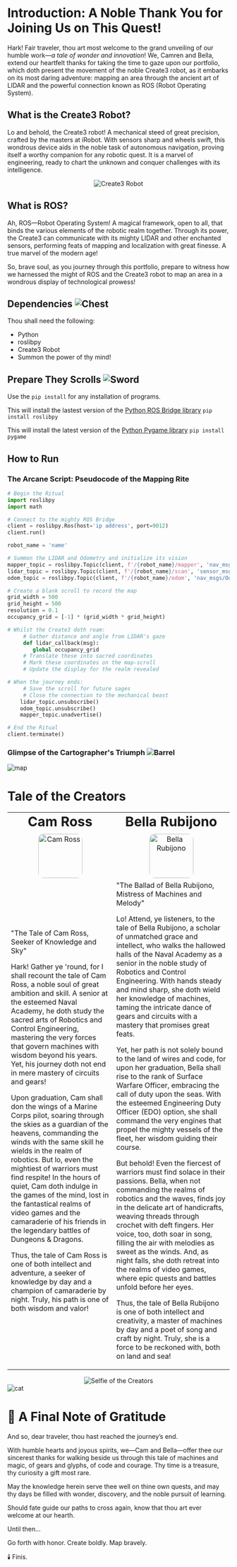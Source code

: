 # Introduction: A Noble Thank You for Joining Us on This Quest!

Hark! Fair traveler, thou art most welcome to the grand unveiling of our humble work—*a tale of wonder and innovation*! We, Camren and Bella, extend our heartfelt thanks for taking the time to gaze upon our portfolio, which doth present the movement of the noble Create3 robot, as it embarks on its most daring adventure: mapping an area through the ancient art of LIDAR and the powerful connection known as ROS (Robot Operating System).

## What is the Create3 Robot?
Lo and behold, the Create3 robot! A mechanical steed of great precision, crafted by the masters at iRobot. With sensors sharp and wheels swift, this wondrous device aids in the noble task of autonomous navigation, proving itself a worthy companion for any robotic quest. It is a marvel of engineering, ready to chart the unknown and conquer challenges with its intelligence.

<div style="text-align: center;">
  <img src="images/create3.png" alt="Create3 Robot" style="max-width: 100%; height: auto;" />
</div>



## What is ROS?
Ah, ROS—Robot Operating System! A magical framework, open to all, that binds the various elements of the robotic realm together. Through its power, the Create3 can communicate with its mighty LIDAR and other enchanted sensors, performing feats of mapping and localization with great finesse. A true marvel of the modern age!

So, brave soul, as you journey through this portfolio, prepare to witness how we harnessed the might of ROS and the Create3 robot to map an area in a wondrous display of technological prowess!

## Dependencies ![Chest](images/chest.png)
Thou shall need the following:
- Python
- roslibpy
- Create3 Robot
- Summon the power of thy mind! 

## Prepare They Scrolls ![Sword](images/sword.png)
Use the `pip install` for any installation of programs.

This will install the lastest version of the [Python ROS Bridge library](https://pypi.org/project/roslibpy/)
`pip install roslibpy`

This will install the latest version of the [Python Pygame library](https://pypi.org/project/pygame/)
`pip install pygame`

## How to Run
### The Arcane Script: Pseudocode of the Mapping Rite
```python
# Begin the Ritual
import roslibpy
import math

# Connect to the mighty ROS Bridge
client = roslibpy.Ros(host='ip address', port=9012)
client.run()

robot_name = 'name'

# Summon the LIDAR and Odometry and initialize its vision
mapper_topic = roslibpy.Topic(client, f'/{robot_name}/mapper', 'nav_msgs/OccupancyGrid')
lidar_topic = roslibpy.Topic(client, f'/{robot_name}/scan', 'sensor_msgs/LaserScan')
odom_topic = roslibpy.Topic(client, f'/{robot_name}/odom', 'nav_msgs/Odometry')

# Create a blank scroll to record the map
grid_width = 500
grid_height = 500
resolution = 0.1
occupancy_grid = [-1] * (grid_width * grid_height)

# Whilst the Create3 doth roam:
     # Gather distance and angle from LIDAR's gaze
     def lidar_callback(msg):
        global occupancy_grid
     # Translate these into sacred coordinates
     # Mark these coordinates on the map-scroll
     # Update the display for the realm revealed

# When the journey ends:
     # Save the scroll for future sages
     # Close the connection to the mechanical beast
    lidar_topic.unsubscribe()
    odom_topic.unsubscribe()
    mapper_topic.unadvertise()

# End the Ritual
client.terminate()

```
### Glimpse of the Cartographer's Triumph ![Barrel](images/barrel.png)
![map](map1.gif)

# Tale of the Creators
<table border="0">
 <td style="text-align: center;">
      <b style="font-size:30px">Cam Ross</b><br />
      <img src="images/cam.png" alt="Cam Ross" style="width:100px; border-radius: 12px; margin-top: 10px;"/>
    </td>
    <td style="text-align: center;">
      <b style="font-size:30px">Bella Rubijono</b><br />
      <img src="images/bella.png" alt="Bella Rubijono" style="width:100px; border-radius: 12px; margin-top: 10px;"/>
    </td>
 <tr>
    <td class = "parchment-text">"The Tale of Cam Ross, Seeker of Knowledge and Sky"

Hark! Gather ye 'round, for I shall recount the tale of Cam Ross, a noble soul of great ambition and skill. A senior at the esteemed Naval Academy, he doth study the sacred arts of Robotics and Control Engineering, mastering the very forces that govern machines with wisdom beyond his years. Yet, his journey doth not end in mere mastery of circuits and gears!

Upon graduation, Cam shall don the wings of a Marine Corps pilot, soaring through the skies as a guardian of the heavens, commanding the winds with the same skill he wields in the realm of robotics. But lo, even the mightiest of warriors must find respite! In the hours of quiet, Cam doth indulge in the games of the mind, lost in the fantastical realms of video games and the camaraderie of his friends in the legendary battles of Dungeons & Dragons.

Thus, the tale of Cam Ross is one of both intellect and adventure, a seeker of knowledge by day and a champion of camaraderie by night. Truly, his path is one of both wisdom and valor!</td>
    <td class = "parchment-text">"The Ballad of Bella Rubijono, Mistress of Machines and Melody"

Lo! Attend, ye listeners, to the tale of Bella Rubijono, a scholar of unmatched grace and intellect, who walks the hallowed halls of the Naval Academy as a senior in the noble study of Robotics and Control Engineering. With hands steady and mind sharp, she doth wield her knowledge of machines, taming the intricate dance of gears and circuits with a mastery that promises great feats.

Yet, her path is not solely bound to the land of wires and code, for upon her graduation, Bella shall rise to the rank of Surface Warfare Officer, embracing the call of duty upon the seas. With the esteemed Engineering Duty Officer (EDO) option, she shall command the very engines that propel the mighty vessels of the fleet, her wisdom guiding their course.

But behold! Even the fiercest of warriors must find solace in their passions. Bella, when not commanding the realms of robotics and the waves, finds joy in the delicate art of handicrafts, weaving threads through crochet with deft fingers. Her voice, too, doth soar in song, filling the air with melodies as sweet as the winds. And, as night falls, she doth retreat into the realms of video games, where epic quests and battles unfold before her eyes.

Thus, the tale of Bella Rubijono is one of both intellect and creativity, a master of machines by day and a poet of song and craft by night. Truly, she is a force to be reckoned with, both on land and sea!</td>
 </tr>
</table>

<div style="text-align: center;">
  <img src="images/CamRubi.png" alt="Selfie of the Creators" style="max-width: 100%; height: auto;" />
</div>

<div class="Character">
  <img class="Character_spritesheet pixelart" src = "images/Meow-Knight_Dodge.png" alt = "cat"/>
</div>


# 🎻 A Final Note of Gratitude
And so, dear traveler, thou hast reached the journey’s end.

With humble hearts and joyous spirits, we—Cam and Bella—offer thee our sincerest thanks for walking beside us through this tale of machines and magic, of gears and glyphs, of code and courage. Thy time is a treasure, thy curiosity a gift most rare.

May the knowledge herein serve thee well on thine own quests, and may thy days be filled with wonder, discovery, and the noble pursuit of learning.

Should fate guide our paths to cross again, know that thou art ever welcome at our hearth.

Until then…

Go forth with honor. Create boldly. Map bravely.

🕯️ Finis.